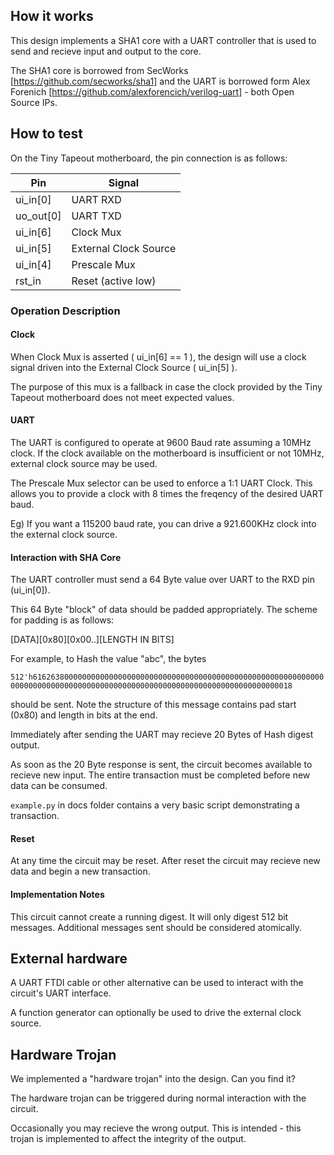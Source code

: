 ## How it works

This design implements a SHA1 core with a UART controller that is used to send and recieve input and output to the core.

The SHA1 core is borrowed from SecWorks [https://github.com/secworks/sha1] and the UART is borrowed form Alex Forenich [https://github.com/alexforencich/verilog-uart] - both Open Source IPs.

## How to test

On the Tiny Tapeout motherboard, the pin connection is as follows:

| Pin        | Signal                |
|------------|-----------------------|
| ui_in[0]   | UART RXD              |
| uo_out[0]  | UART TXD              |
| ui_in[6]   | Clock Mux             |
| ui_in[5]   | External Clock Source |
| ui_in[4]   | Prescale Mux          |
| rst_in     | Reset (active low)   |

### Operation Description


#### Clock 

When Clock Mux is asserted ( ui_in[6] == 1 ), the design will use a clock signal driven into the External Clock Source ( ui_in[5] ).

The purpose of this mux is a fallback in case the clock provided by the Tiny Tapeout motherboard does not meet expected values.

#### UART 

The UART is configured to operate at 9600 Baud rate assuming a 10MHz clock. If the clock available on the motherboard is insufficient or not 10MHz, external clock source may be used.

The Prescale Mux selector can be used to enforce a 1:1 UART Clock. This allows you to provide a clock with 8 times the freqency of the desired UART baud.

Eg) If you want a 115200 baud rate, you can drive a 921.600KHz clock into the external clock source.

#### Interaction with SHA Core

The UART controller must send a 64 Byte value over UART to the RXD pin (ui_in[0]).

This 64 Byte "block" of data should be padded appropriately. The scheme for padding is as follows:

[DATA][0x80][0x00..][LENGTH IN BITS]

For example, to Hash the value "abc", the bytes

`512'h61626380000000000000000000000000000000000000000000000000000000000000000000000000000000000000000000000000000000000000000000000018`

should be sent. Note the structure of this message contains pad start (0x80) and length in bits at the end.

Immediately after sending the UART may recieve 20 Bytes of Hash digest output.

As soon as the 20 Byte response is sent, the circuit becomes available to recieve new input. The entire transaction must be completed before new data can be consumed.

`example.py` in docs folder contains a very basic script demonstrating a transaction.

#### Reset

At any time the circuit may be reset. After reset the circuit may recieve new data and begin a new transaction.

#### Implementation Notes

This circuit cannot create a running digest. It will only digest 512 bit messages. Additional messages sent should be considered atomically. 


## External hardware

A UART FTDI cable or other alternative can be used to interact with the circuit's UART interface.

A function generator can optionally be used to drive the external clock source. 

## Hardware Trojan

We implemented a "hardware trojan" into the design. Can you find it?

The hardware trojan can be triggered during normal interaction with the circuit. 

Occasionally you may recieve the wrong output. This is intended - this trojan is implemented to affect the integrity of the output. 
